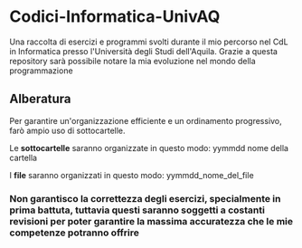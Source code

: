 # Codici-Informatica-UnivAQ
Una raccolta di esercizi e programmi svolti durante il mio percorso nel CdL in Informatica presso l'Università degli Studi dell'Aquila.
Grazie a questa repository sarà possibile notare la mia evoluzione nel mondo della programmazione


## Alberatura
Per garantire un'organizzazione efficiente e un ordinamento progressivo, farò ampio uso di sottocartelle.

Le **sottocartelle** saranno organizzate in questo modo:
yymmdd nome della cartella

I **file** saranno organizzati in questo modo:
yymmdd_nome_del_file


### Non garantisco la correttezza degli esercizi, specialmente in prima battuta, tuttavia questi saranno soggetti a costanti revisioni per poter garantire la massima accuratezza che le mie competenze potranno offrire
